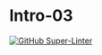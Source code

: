 # Intro-03
[![GitHub Super-Linter](https://github.com/AlexaChase/Intro-03/workflows/Lint%20Code%20Base/badge.svg)](https://github.com/marketplace/actions/super-linter)
